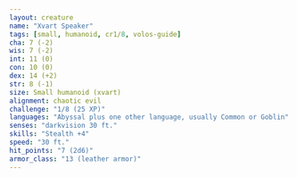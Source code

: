 ```yaml
---
layout: creature
name: "Xvart Speaker"
tags: [small, humanoid, cr1/8, volos-guide]
cha: 7 (-2)
wis: 7 (-2)
int: 11 (0)
con: 10 (0)
dex: 14 (+2)
str: 8 (-1)
size: Small humanoid (xvart)
alignment: chaotic evil
challenge: "1/8 (25 XP)"
languages: "Abyssal plus one other language, usually Common or Goblin"
senses: "darkvision 30 ft."
skills: "Stealth +4"
speed: "30 ft."
hit_points: "7 (2d6)"
armor_class: "13 (leather armor)"
---
```

